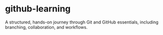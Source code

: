 # github-learning
A structured, hands-on journey through Git and GitHub essentials, including branching, collaboration, and workflows.
